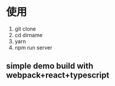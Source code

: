 # 使用

1. git clone
2. cd dirname
3. yarn
4. npm run server

## simple demo build with webpack+react+typescript
